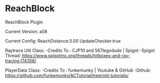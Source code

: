# ReachBlock
ReachBlock Plugin

Current Version: a08

Current Config:
ReachDistance:3.00
UpdateChecker:true

Raytrace Util Class:
-Credits To : CJP10 and 567legodude | Spigot
-Spigot Thread: https://www.spigotmc.org/threads/hitboxes-and-ray-tracing.174358/

PlayerData Class:
-Credits To : funkemunky | Youtube & GitHub
-Github: https://github.com/funkemunky/ACTutorial/tree/old-tutorials/

